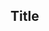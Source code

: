 ## Title
<!-- 

<hintLow>
Here are several triangles:

[[isosceles]]((qr,'Math/Geometry_1/Isosceles/base/Main',#00756F)) 

[Explanation](/content/Math/Geometry_1/SideAngleRelationship/explanation/base?page=23)

![](examples.png)
</hintLow>

 -->